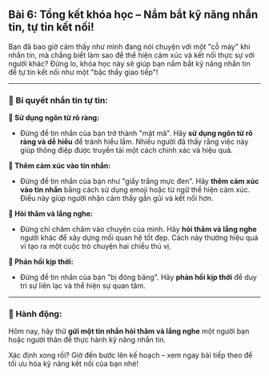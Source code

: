 ## Bài 6: Tổng kết khóa học – Nắm bắt kỹ năng nhắn tin, tự tin kết nối!

Bạn đã bao giờ cảm thấy như mình đang nói chuyện với một "cỗ máy" khi nhắn tin, mà chẳng biết làm sao để thể hiện cảm xúc và kết nối thực sự với người khác? Đừng lo, khóa học này sẽ giúp bạn nắm bắt kỹ năng nhắn tin để tự tin kết nối như một "bậc thầy giao tiếp"!

---

### 📌 Bí quyết nhắn tin tự tin:

**🔹 Sử dụng ngôn từ rõ ràng:**
- Đừng để tin nhắn của bạn trở thành "mật mã". Hãy **sử dụng ngôn từ rõ ràng và dễ hiểu** để tránh hiểu lầm. Nhiều người đã thấy rằng việc này giúp thông điệp được truyền tải một cách chính xác và hiệu quả.

**🔹 Thêm cảm xúc vào tin nhắn:**
- Đừng để tin nhắn của bạn như "giấy trắng mực đen". Hãy **thêm cảm xúc vào tin nhắn** bằng cách sử dụng emoji hoặc từ ngữ thể hiện cảm xúc. Điều này giúp người nhận cảm thấy gần gũi và kết nối hơn.

**🔹 Hỏi thăm và lắng nghe:**
- Đừng chỉ chăm chăm vào chuyện của mình. Hãy **hỏi thăm và lắng nghe** người khác để xây dựng mối quan hệ tốt đẹp. Cách này thường hiệu quả vì tạo ra một cuộc trò chuyện hai chiều thú vị.

**🔹 Phản hồi kịp thời:**
- Đừng để tin nhắn của bạn "bị đóng băng". Hãy **phản hồi kịp thời** để duy trì sự liên lạc và thể hiện sự quan tâm.

---

### 🚀 Hành động:

Hôm nay, hãy thử **gửi một tin nhắn hỏi thăm và lắng nghe** một người bạn hoặc người thân để thực hành kỹ năng nhắn tin.

Xác định xong rồi? Giờ đến bước lên kế hoạch – xem ngay bài tiếp theo để tối ưu hóa kỹ năng kết nối của bạn nhé!